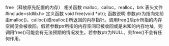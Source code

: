 free（释放原先配置的内存）
相关函数
malloc，calloc，realloc，brk
表头文件
#include<stdlib.h>
定义函数
void free(void *ptr);
函数说明
参数ptr为指向先前由malloc()、calloc()或realloc()所返回的内存指针。调用free()后ptr所指的内存空间便会被收回。假若参数ptr所指的内存空间已被收回或是未知的内存地址，则调用free()可能会有无法预期的情况发生。若参数ptr为NULL，则free()不会有任何作用。